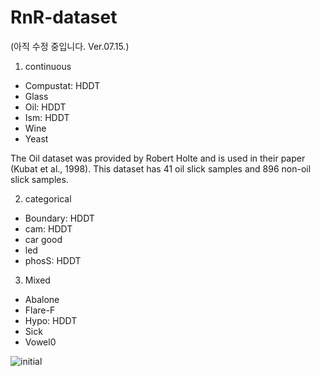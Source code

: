 # RnR-dataset

(아직 수정 중입니다. Ver.07.15.)


1. continuous
 - Compustat: HDDT
 - Glass
 - Oil: HDDT
 - Ism: HDDT
 - Wine
 - Yeast

The Oil dataset was provided by Robert Holte and is used in their paper (Kubat et al., 1998). This dataset has 41 oil slick samples and 896 non-oil slick samples.

2. categorical
 - Boundary: HDDT
 - cam: HDDT
 - car good
 - led
 - phosS: HDDT

3. Mixed
 - Abalone
 - Flare-F
 - Hypo: HDDT
 - Sick
 - Vowel0

![initial](https://user-images.githubusercontent.com/54100174/124717040-b787dc00-df3f-11eb-8e5d-4ea2ddc0806b.PNG)
